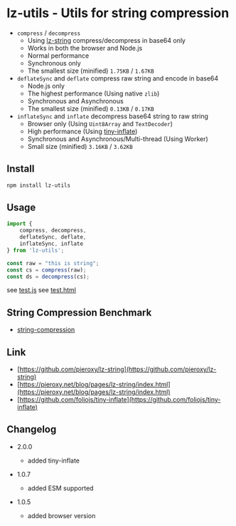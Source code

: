 # lz-utils - Utils for string compression

* `compress` / `decompress` 
    - Using [lz-string](https://github.com/pieroxy/lz-string) compress/decompress in base64 only
    - Works in both the browser and Node.js
    - Normal performance
    - Synchronous only
    - The smallest size (minified) `1.75KB` / `1.67KB`
* `deflateSync` and `deflate` compress raw string and encode in base64
    - Node.js only
    - The highest performance (Using native `zlib`)
    - Synchronous and Asynchronous
    - The smallest size (minified) `0.13KB` / `0.17KB`
* `inflateSync` and `inflate` decompress base64 string to raw string
    - Browser only (Using `Uint8Array` and `TextDecoder`)
    - High performance (Using [tiny-inflate](https://github.com/foliojs/tiny-inflate))
    - Synchronous and Asynchronous/Multi-thread (Using Worker)
    - Small size (minified) `3.16KB` / `3.62KB`

## Install
```sh
npm install lz-utils
```
## Usage
```js
import { 
    compress, decompress,
    deflateSync, deflate,
    inflateSync, inflate
} from 'lz-utils';

const raw = "this is string";
const cs = compress(raw);
const ds = decompress(cs);

```
see [test.js](/scripts/test.js)
see [test.html](/test/test.html)


## String Compression Benchmark
- [string-compression](https://github.com/cenfun/string-compression)

## Link
* [https://github.com/pieroxy/lz-string](https://github.com/pieroxy/lz-string)
* [https://pieroxy.net/blog/pages/lz-string/index.html](https://pieroxy.net/blog/pages/lz-string/index.html)
* [https://github.com/foliojs/tiny-inflate](https://github.com/foliojs/tiny-inflate)

## Changelog

* 2.0.0
    - added tiny-inflate

* 1.0.7 
    - added ESM supported

* 1.0.5
    - added browser version